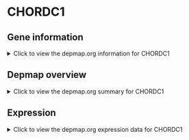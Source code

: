 <h1>CHORDC1</h1>

<h2>Gene information</h2>
<details>
  <summary>Click to view the depmap.org information for CHORDC1</summary>
  <p><a href="https://depmap.org/portal/gene/CHORDC1?tab=about" target="_BLANK">Open page in a new tab...</a></p>
  <iframe src="https://depmap.org/portal/gene/CHORDC1?tab=about" style="border:none;width:100%;height:800px"></iframe>
</details>

<h2>Depmap overview</h2>
<details>
  <summary>Click to view the depmap.org summary for CHORDC1</summary>
  <p><a href="https://depmap.org/portal/gene/CHORDC1?tab=overview" target="_BLANK">Open page in a new tab...</a></p>
  <iframe src="https://depmap.org/portal/gene/CHORDC1?tab=overview" style="border:none;width:100%;height:800px"></iframe>
</details>

<h2>Expression</h2>
<details>
  <summary>Click to view the depmap.org expression data for CHORDC1</summary>
  <p><a href="https://depmap.org/portal/gene/CHORDC1?tab=characterization" target="_BLANK">Open page in a new tab...</a></p>
  <iframe src="https://depmap.org/portal/gene/CHORDC1?tab=characterization" style="border:none;width:100%;height:800px"></iframe>
</details>


<!--
<h2>Reactome Pathway diagram</h2>
<details>
  <summary>Click to view the Reactome pathway for CHORDC1</summary>
  <p><a href="PURL" target="_BLANK">Open page in a new tab...</a></p>
  PNAME
</details>
-->


